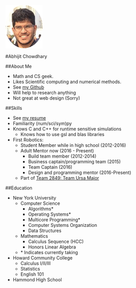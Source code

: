 ![](Resources/Images/profilepic.jpg)


#Abhijit Chowdhary

##About Me

- Math and CS geek.
- Likes Scientific computing and numerical methods.
- See [my Github](https://www.github.com/TrostAft)
- Will help to research anything
- Not great at web design (Sorry)

##Skills

- See [my resume](Resources/Resume/Resume.pdf)
- Familiarity (num/sci/sym)py
- Knows C and C++ for runtime sensitive simulations
    - Knows how to use gsl and blas libraries
- First Robotics:
    - Student Member while in high school (2012-2016)
    - Adult Mentor now (2016 - Present)
        - Build team member (2012-2014)
        - Business captain/programming team (2015)
        - Team Captain (2016)
        - Design and programming mentor (2016-Present)
    - Part of [Team 2849: Team Ursa Major](http://hammondursamajor.org/)

##Education

- New York University
    - Computer Science
        - Algorithms*
        - Operating Systems*
        - Multicore Programming*
        - Computer Systems Organization
        - Data Structures
    - Mathematics
        - Calculus Sequence (HCC)
        - Honors Linear Algebra
    - \* Indicates currently taking
- Howard Community College
    - Calculus I/II/III
    - Statistics
    - English 101
- Hammond High School

